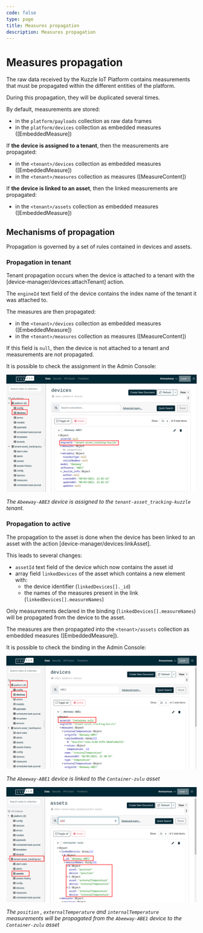 ```yaml
---
code: false
type: page
title: Measures propagation
description: Measures propagation
---
```


# Measures propagation

The raw data received by the Kuzzle IoT Platform contains measurements that must be propagated within the different entities of the platform.

During this propagation, they will be duplicated several times.

By default, measurements are stored:

- in the `platform/payloads` collection as raw data frames
- in the `platform/devices` collection as embedded measures ([EmbeddedMeasure])

If **the device is assigned to a tenant**, then the measurements are propagated:

- in the `<tenant>/devices` collection as embedded measures ([EmbeddedMeasure])
- in the `<tenant>/measures` collection as measures ([MeasureContent])

If **the device is linked to an asset**, then the linked measurements are propagated:

- in the `<tenant>/assets` collection as embedded measures ([EmbeddedMeasure])

## Mechanisms of propagation

Propagation is governed by a set of rules contained in devices and assets.

### Propagation in tenant

Tenant propagation occurs when the device is attached to a tenant with the [device-manager/devices:attachTenant] action.

The `engineId` text field of the device contains the index name of the tenant it was attached to.

The measures are then propagated:

- in the `<tenant>/devices` collection as embedded measures ([EmbeddedMeasure])
- in the `<tenant>/measures` collection as measures ([MeasureContent])

If this field is `null`, then the device is not attached to a tenant and measurements are not propagated.

It is possible to check the assignment in the Admin Console:

![Tenant Propagation](./tenant-propagation.png)

_The `Abeeway-ABE3` device is assigned to the `tenant-asset_tracking-kuzzle` tenant._

### Propagation to active

The propagation to the asset is done when the device has been linked to an asset with the action [device-manager/devices:linkAsset].

This leads to several changes:

- `assetId` text field of the device which now contains the asset id
- array field `linkedDevices` of the asset which contains a new element with:
  - the device identifier (`linkedDevices[]._id`)
  - the names of the measures present in the link (`linkedDevices[].measureNames`)

Only measurements declared in the binding (`linkedDevices[].measureNames`) will be propagated from the device to the asset.

The measures are then propagated into the `<tenant>/assets` collection as embedded measures ([EmbeddedMeasure]).

It is possible to check the binding in the Admin Console:

![Linked Asset](./linked-asset.png)

_The `Abeeway-ABE1` device is linked to the `Container-zulu` asset_

![Linked Measures](./linked-measures.png)

_The `position` , `externalTemperature` and `internalTemperature` measurements will be propagated from the `Abeeway-ABE1` device to the `Container-zulu` asset_
